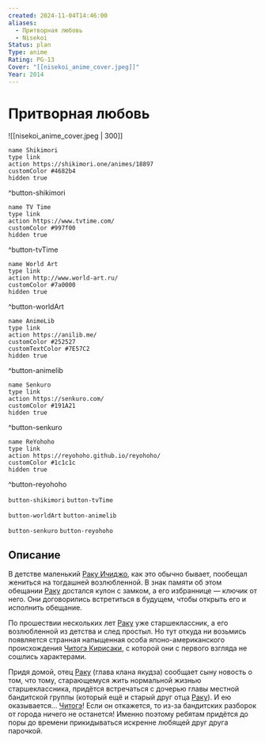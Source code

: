 ```yaml
---
created: 2024-11-04T14:46:00
aliases:
  - Притворная любовь
  - Nisekoi
Status: plan
Type: anime
Rating: PG-13
Cover: "[[nisekoi_anime_cover.jpeg]]"
Year: 2014
---
```


# Притворная любовь

![[nisekoi_anime_cover.jpeg | 300]]

```button
name Shikimori
type link
action https://shikimori.one/animes/18897
customColor #4682b4
hidden true
```
^button-shikimori

```button
name TV Time
type link
action https://www.tvtime.com/
customColor #997f00
hidden true
```
^button-tvTime

```button
name World Art
type link
action http://www.world-art.ru/
customColor #7a0000
hidden true
```
^button-worldArt

```button
name AnimeLib
type link
action https://anilib.me/
customColor #252527
customTextColor #7E57C2
hidden true
```
^button-animelib

```button
name Senkuro
type link
action https://senkuro.com/
customColor #191A21
hidden true
```
^button-senkuro

```button
name ReYohoho
type link
action https://reyohoho.github.io/reyohoho/
customColor #1c1c1c
hidden true
```
^button-reyohoho

`button-shikimori` `button-tvTime`

`button-worldArt` `button-animelib`

`button-senkuro` `button-reyohoho`

## Описание

В детстве маленький [Раку Ичиджо](https://shikimori.one/characters/48393-raku-ichijou), как это обычно бывает, пообещал жениться на тогдашней возлюбленной. В знак памяти об этом обещании [Раку](https://shikimori.one/characters/48393-raku-ichijou) достался кулон с замком, а его избраннице — ключик от него. Они договорились встретиться в будущем, чтобы открыть его и исполнить обещание.

По прошествии нескольких лет [Раку](https://shikimori.one/characters/48393-raku-ichijou) уже старшеклассник, а его возлюбленной из детства и след простыл. Но тут откуда ни возьмись появляется странная напыщенная особа японо-американского происхождения [Читогэ Кирисаки](https://shikimori.one/characters/z48391-chitoge-kirisaki), с которой они с первого взгляда не сошлись характерами.

Придя домой, отец [Раку](https://shikimori.one/characters/48393-raku-ichijou) (глава клана якудза) сообщает сыну новость о том, что тому, старающемуся жить нормальной жизнью старшеклассника, придётся встречаться с дочерью главы местной бандитской группы (который ещё и старый друг отца [Раку](https://shikimori.one/characters/48393-raku-ichijou)). И ею оказывается... [Читогэ](https://shikimori.one/characters/z48391-chitoge-kirisaki)! Если он откажется, то из-за бандитских разборок от города ничего не останется! Именно поэтому ребятам придётся до поры до времени прикидываться искренне любящей друг друга парочкой.
